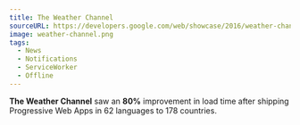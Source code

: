 ```yaml
---
title: The Weather Channel
sourceURL: https://developers.google.com/web/showcase/2016/weather-channel
image: weather-channel.png
tags:
  - News
  - Notifications
  - ServiceWorker
  - Offline
---
```


**The Weather Channel** saw an **80%** improvement in load time after shipping
Progressive Web Apps in 62 languages to 178 countries.
